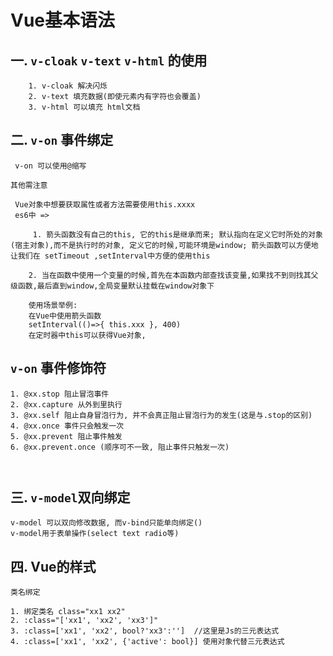 # Vue基本语法
## 一. `v-cloak` `v-text` `v-html` 的使用
```
	1. v-cloak 解决闪烁 
	2. v-text 填充数据(即使元素内有字符也会覆盖)
	3. v-html 可以填充 html文档
```

## 二. `v-on` 事件绑定
```
 v-on 可以使用@缩写
```

 `其他需注意`
```
 Vue对象中想要获取属性或者方法需要使用this.xxxx
 es6中 => 
 	
	 1. 箭头函数没有自己的this, 它的this是继承而来; 默认指向在定义它时所处的对象(宿主对象),而不是执行时的对象, 定义它的时候,可能环境是window; 箭头函数可以方便地让我们在 setTimeout ,setInterval中方便的使用this

 	2. 当在函数中使用一个变量的时候,首先在本函数内部查找该变量,如果找不到则找其父级函数,最后直到window,全局变量默认挂载在window对象下

	使用场景举例:
	在Vue中使用箭头函数
	setInterval(()=>{ this.xxx }, 400)
	在定时器中this可以获得Vue对象, 

```


##  `v-on` 事件修饰符
```
1. @xx.stop 阻止冒泡事件
2. @xx.capture 从外到里执行
3. @xx.self 阻止自身冒泡行为, 并不会真正阻止冒泡行为的发生(这是与.stop的区别)
4. @xx.once 事件只会触发一次
5. @xx.prevent 阻止事件触发
6. @xx.prevent.once (顺序可不一致, 阻止事件只触发一次)



```

## 三. `v-model`双向绑定
```
v-model 可以双向修改数据, 而v-bind只能单向绑定()
v-model用于表单操作(select text radio等)
```

## 四. Vue的样式
`类名绑定`
```
1. 绑定类名 class="xx1 xx2"
2. :class="['xx1', 'xx2', 'xx3']"
3. :class=['xx1', 'xx2', bool?'xx3':'']  //这里是Js的三元表达式
4. :class=['xx1', 'xx2', {'active': bool}] 使用对象代替三元表达式
```